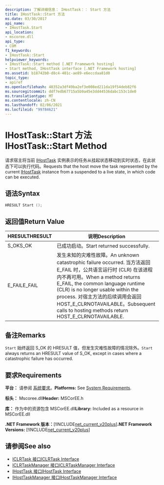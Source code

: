 ```yaml
---
description: 了解详细信息： IHostTask：： Start 方法
title: IHostTask::Start 方法
ms.date: 03/30/2017
api_name:
- IHostTask.Start
api_location:
- mscoree.dll
api_type:
- COM
f1_keywords:
- IHostTask::Start
helpviewer_keywords:
- IHostTask::Start method [.NET Framework hosting]
- Start method, IHostTask interface [.NET Framework hosting]
ms.assetid: b18742b0-d8c4-401c-ae89-e6eccdaa81d0
topic_type:
- apiref
ms.openlocfilehash: 48352a3df49ba2ef3e008ed211da19f54deb82f6
ms.sourcegitcommit: ddf7edb67715a5b9a45e3dd44536dabc153c1de0
ms.translationtype: MT
ms.contentlocale: zh-CN
ms.lasthandoff: 02/06/2021
ms.locfileid: "99784621"
---
```

# <a name="ihosttaskstart-method"></a><span data-ttu-id="363e1-103">IHostTask::Start 方法</span><span class="sxs-lookup"><span data-stu-id="363e1-103">IHostTask::Start Method</span></span>

<span data-ttu-id="363e1-104">请求宿主将当前 [IHostTask](ihosttask-interface.md) 实例表示的任务从挂起状态移动到实时状态，在此状态下可以执行代码。</span><span class="sxs-lookup"><span data-stu-id="363e1-104">Requests that the host move the task represented by the current [IHostTask](ihosttask-interface.md) instance from a suspended to a live state, in which code can be executed.</span></span>  
  
## <a name="syntax"></a><span data-ttu-id="363e1-105">语法</span><span class="sxs-lookup"><span data-stu-id="363e1-105">Syntax</span></span>  
  
```cpp  
HRESULT Start ();  
```  
  
## <a name="return-value"></a><span data-ttu-id="363e1-106">返回值</span><span class="sxs-lookup"><span data-stu-id="363e1-106">Return Value</span></span>  
  
|<span data-ttu-id="363e1-107">HRESULT</span><span class="sxs-lookup"><span data-stu-id="363e1-107">HRESULT</span></span>|<span data-ttu-id="363e1-108">说明</span><span class="sxs-lookup"><span data-stu-id="363e1-108">Description</span></span>|  
|-------------|-----------------|  
|<span data-ttu-id="363e1-109">S_OK</span><span class="sxs-lookup"><span data-stu-id="363e1-109">S_OK</span></span>|<span data-ttu-id="363e1-110">已成功启动。</span><span class="sxs-lookup"><span data-stu-id="363e1-110">Start returned successfully.</span></span>|  
|<span data-ttu-id="363e1-111">E_FAIL</span><span class="sxs-lookup"><span data-stu-id="363e1-111">E_FAIL</span></span>|<span data-ttu-id="363e1-112">发生未知的灾难性故障。</span><span class="sxs-lookup"><span data-stu-id="363e1-112">An unknown catastrophic failure occurred.</span></span> <span data-ttu-id="363e1-113">当方法返回 E_FAIL 时，公共语言运行时 (CLR) 在该进程内不再可用。</span><span class="sxs-lookup"><span data-stu-id="363e1-113">When a method returns E_FAIL, the common language runtime (CLR) is no longer usable within the process.</span></span> <span data-ttu-id="363e1-114">对宿主方法的后续调用会返回 HOST_E_CLRNOTAVAILABLE。</span><span class="sxs-lookup"><span data-stu-id="363e1-114">Subsequent calls to hosting methods return HOST_E_CLRNOTAVAILABLE.</span></span>|  
  
## <a name="remarks"></a><span data-ttu-id="363e1-115">备注</span><span class="sxs-lookup"><span data-stu-id="363e1-115">Remarks</span></span>  

 <span data-ttu-id="363e1-116">`Start` 始终返回 S_OK 的 HRESULT 值，但发生灾难性故障的情况除外。</span><span class="sxs-lookup"><span data-stu-id="363e1-116">`Start` always returns an HRESULT value of S_OK, except in cases where a catastrophic failure has occurred.</span></span>  
  
## <a name="requirements"></a><span data-ttu-id="363e1-117">要求</span><span class="sxs-lookup"><span data-stu-id="363e1-117">Requirements</span></span>  

 <span data-ttu-id="363e1-118">**平台：** 请参阅 [系统要求](../../get-started/system-requirements.md)。</span><span class="sxs-lookup"><span data-stu-id="363e1-118">**Platforms:** See [System Requirements](../../get-started/system-requirements.md).</span></span>  
  
 <span data-ttu-id="363e1-119">**标头：** Mscoree.dll</span><span class="sxs-lookup"><span data-stu-id="363e1-119">**Header:** MSCorEE.h</span></span>  
  
 <span data-ttu-id="363e1-120">**库：** 作为中的资源包含 MSCorEE.dll</span><span class="sxs-lookup"><span data-stu-id="363e1-120">**Library:** Included as a resource in MSCorEE.dll</span></span>  
  
 <span data-ttu-id="363e1-121">**.NET Framework 版本：**[!INCLUDE[net_current_v20plus](../../../../includes/net-current-v20plus-md.md)]</span><span class="sxs-lookup"><span data-stu-id="363e1-121">**.NET Framework Versions:** [!INCLUDE[net_current_v20plus](../../../../includes/net-current-v20plus-md.md)]</span></span>  
  
## <a name="see-also"></a><span data-ttu-id="363e1-122">请参阅</span><span class="sxs-lookup"><span data-stu-id="363e1-122">See also</span></span>

- [<span data-ttu-id="363e1-123">ICLRTask 接口</span><span class="sxs-lookup"><span data-stu-id="363e1-123">ICLRTask Interface</span></span>](iclrtask-interface.md)
- [<span data-ttu-id="363e1-124">ICLRTaskManager 接口</span><span class="sxs-lookup"><span data-stu-id="363e1-124">ICLRTaskManager Interface</span></span>](iclrtaskmanager-interface.md)
- [<span data-ttu-id="363e1-125">IHostTask 接口</span><span class="sxs-lookup"><span data-stu-id="363e1-125">IHostTask Interface</span></span>](ihosttask-interface.md)
- [<span data-ttu-id="363e1-126">IHostTaskManager 接口</span><span class="sxs-lookup"><span data-stu-id="363e1-126">IHostTaskManager Interface</span></span>](ihosttaskmanager-interface.md)
